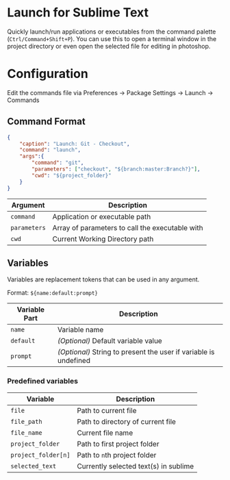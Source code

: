 # Launch for Sublime Text

Quickly launch/run applications or executables from the command palette (`Ctrl/Command+Shift+P`). You can use this to open a terminal window in the project directory or even open the selected file for editing in photoshop.


# Configuration

Edit the commands file via Preferences -> Package Settings -> Launch -> Commands

## Command Format

```json
{
    "caption": "Launch: Git - Checkout",
    "command": "launch",
    "args":{
        "command": "git",
        "parameters": ["checkout", "${branch:master:Branch?}"],
        "cwd": "${project_folder}"
    }
}
```

Argument     | Description
------------ | -----------
`command`    | Application or executable path
`parameters` | Array of parameters to call the executable with
`cwd`        | Current Working Directory path


## Variables

Variables are replacement tokens that can be used in any argument.

Format: `${name:default:prompt}`

Variable Part | Description
------------- | ----------
`name`        | Variable name
`default`     | _(Optional)_ Default variable value
`prompt`      | _(Optional)_ String to present the user if variable is undefined

### Predefined variables

Variable            | Description
------------------- | -----------
`file`              | Path to current file
`file_path`         | Path to directory of current file
`file_name`         | Current file name
`project_folder`    | Path to first project folder
`project_folder[n]` | Path to `n`th project folder
`selected_text`     | Currently selected text(s) in sublime
